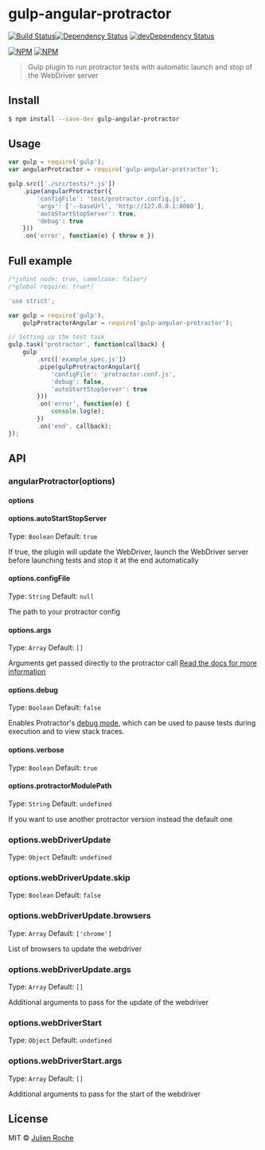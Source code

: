 # gulp-angular-protractor
[![Build Status](https://travis-ci.org/rochejul/gulp-angular-protractor.svg?branch=master)](https://travis-ci.org/rochejul/gulp-angular-protractor)[![Dependency Status](https://david-dm.org/rochejul/gulp-angular-protractor.svg)](https://david-dm.org/rochejul/gulp-angular-protractor)
[![devDependency Status](https://david-dm.org/rochejul/gulp-angular-protractor/dev-status.svg)](https://david-dm.org/rochejul/gulp-angular-protractor#info=devDependencies)

[![NPM](https://nodei.co/npm/gulp-angular-protractor.png?downloads=true&downloadRank=true)](https://nodei.co/npm/gulp-angular-protractor/)
[![NPM](https://nodei.co/npm-dl/gulp-angular-protractor.png?&months=6&height=3)](https://nodei.co/npm/gulp-angular-protractor/)

> Gulp plugin to run protractor tests with automatic launch and stop of the WebDriver server


## Install

```sh
$ npm install --save-dev gulp-angular-protractor
```


## Usage

```js
var gulp = require('gulp');
var angularProtractor = require('gulp-angular-protractor');

gulp.src(['./src/tests/*.js'])
	.pipe(angularProtractor({
		'configFile': 'test/protractor.config.js',
		'args': ['--baseUrl', 'http://127.0.0.1:8000'],
		'autoStartStopServer': true,
		'debug': true
	}))
	.on('error', function(e) { throw e })
```

## Full example
```js
/*jshint node: true, camelcase: false*/
/*global require: true*/

'use strict';

var gulp = require('gulp'),
    gulpProtractorAngular = require('gulp-angular-protractor');

// Setting up the test task
gulp.task('protractor', function(callback) {
    gulp
        .src(['example_spec.js'])
        .pipe(gulpProtractorAngular({
            'configFile': 'protractor.conf.js',
            'debug': false,
            'autoStartStopServer': true
        }))
        .on('error', function(e) {
            console.log(e);
        })
        .on('end', callback);
});
```


## API

### angularProtractor(options)

#### options

#### options.autoStartStopServer
Type: `Boolean`
Default: `true`

If true, the plugin will update the WebDriver, launch the WebDriver server before launching tests and stop it at the end automatically

#### options.configFile
Type: `String`
Default: `null`

The path to your protractor config

#### options.args
Type: `Array`
Default: `[]`

Arguments get passed directly to the protractor call [Read the docs for more information](https://github.com/angular/protractor/blob/master/docs/getting-started.md#setup-and-config)

#### options.debug
Type: `Boolean`
Default: `false`

Enables Protractor's [debug mode](https://github.com/angular/protractor/blob/master/docs/debugging.md), which can be used to pause tests during execution and to view stack traces.

#### options.verbose
Type: `Boolean`
Default: `true`

#### options.protractorModulePath
Type: `String`
Default: `undefined`

If you want to use another protractor version instead the default one

### options.webDriverUpdate
Type: `Object`
Default: `undefined`

### options.webDriverUpdate.skip
Type: `Boolean`
Default: `false`

### options.webDriverUpdate.browsers
Type: `Array`
Default: `['chrome']`

List of browsers to update the webdriver

### options.webDriverUpdate.args
Type: `Array`
Default: `[]`

Additional arguments to pass for the update of the webdriver

### options.webDriverStart
Type: `Object`
Default: `undefined`

### options.webDriverStart.args
Type: `Array`
Default: `[]`

Additional arguments to pass for the start of the webdriver


## License

MIT © [Julien Roche](https://github.com/rochejul)
